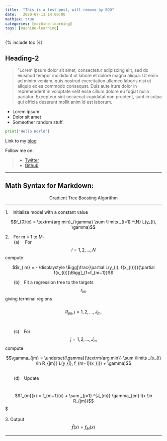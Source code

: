 ```yaml
---
title:  "This is a test post, will remove by EOD"
date:   2020-07-13 14:00:00
mathjax: true
categories: [machine-learning]
tags: [machine-learning]
---
```

{% include toc %}

## Heading-2

> "Lorem ipsum dolor sit amet, consectetur adipiscing elit, sed do eiusmod tempor incididunt ut labore et dolore magna aliqua. Ut enim ad minim veniam, quis nostrud exercitation ullamco laboris nisi ut aliquip ex ea commodo consequat. Duis aute irure dolor in reprehenderit in voluptate velit esse cillum dolore eu fugiat nulla pariatur. Excepteur sint occaecat cupidatat non proident, sunt in culpa qui officia deserunt mollit anim id est laborum.

- Lorem ipsum
- Dolor sit amet
- Someother random stuff.

```python
print('Hello World')
```

Link to my [blog](https://maverick6912.github.io/)

Follow me on:

> - [Twitter](https://twitter.com/Umang6912)
> - [Github](https://github.com/MAVERICK6912)

***
## Math Syntax for Markdown:

$$\mathbf{\text{Gradient Tree Boosting Algorithm}}$$

***

1.&emsp;Initialize model with a constant value

$$f_{0}(x) = \textrm{arg min}_{\gamma} \sum \limits _{i=1} ^{N} L(y_{i}, \gamma)$$

2.&emsp;For m = 1 to M:<br>
&emsp;&emsp;(a)&emsp; For 
$$i = 1,2,...,N$$
compute<br>
    
$$r_{im} = - \displaystyle \Bigg[\frac{\partial L(y_{i}, f(x_{i}))}{\partial f(x_{i})}\Bigg]_{f=f_{m−1}}$$

&emsp;&emsp;(b)&emsp;Fit a regression tree to the targets $$r_{im}$$ giving terminal regions<br>
&emsp;&emsp;&emsp;&emsp; $$R_{jm}, j = 1, 2, . . . , J_{m}.$$ <br><br>
&emsp;&emsp;(c)&emsp;For $$j = 1, 2, . . . , J_{m}$$ compute<br>

$$\gamma_{jm} = \underset{\gamma}{\textrm{arg min}} \sum \limits _{x_{i} \in R_{jm}} L(y_{i}, f_{m−1}(x_{i}) + \gamma)$$

<br>
&emsp;&emsp;(d)&emsp;Update

&emsp;&emsp;&emsp;&emsp; $$f_{m}(x) = f_{m−1}(x) + \sum _{j=1} ^{J_{m}} \gamma_{jm} I(x \in R_{jm})$$  $<br><br>
3. Output $$\hat{f}(x) = f_{M}(x)$$

***
